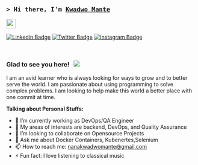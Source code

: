 ### <samp>&gt; Hi there, I'm <a href="https://gkassym.netlify.app" target="_blank">Kwadwo Mante</a>  
 <img src="https://media.giphy.com/media/hvRJCLFzcasrR4ia7z/giphy.gif" width="25"> </samp>
 
[![Linkedin Badge](https://img.shields.io/badge/-LinkedIn-0e76a8?style=flat-square&logo=Linkedin&logoColor=white)](https://www.linkedin.com/in/kwadwo-mante-765a55158/)
[![Twitter Badge](https://img.shields.io/badge/-Twitter-00acee?style=flat-square&logo=Twitter&logoColor=white)](https://twitter.com/kwadwo_mante)
[![Instagram Badge](https://img.shields.io/badge/-Instagram-e4405f?style=flat-square&logo=Instagram&logoColor=white)](https://www.instagram.com/kriss_blaq/)
<!-- [![Telegram Badge](https://img.shields.io/badge/-Telegram-0088cc?style=flat-square&logo=Telegram&logoColor=white)](https://t.me/GKassym) --> 

### Glad to see you here! &nbsp; ![](https://visitor-badge.glitch.me/badge?page_id=kmante04.kmante04) 

I am an avid learner who is always looking for ways to grow and to better serve the world. I am passionate about using programming to solve complex problems. I am looking to help make this world a better place with one commit at time. 

**Talking about Personal Stuffs:**
- 🔭 I’m currently working as DevOps/QA Engineer 
- 🌱 My areas of interests are backend, DevOps, and Quality Assurance
- 👯 I’m looking to collaborate on Opensource Projects
- 💬 Ask me about Docker Containers, Kubenertes,Selenium
- 📫 How to reach me: nanakwadwomante@gmail.com
- ⚡ Fun fact: I love listening to classical music
</br> 
<!--START_SECTION:waka-->
<!-- ![Kwadwo's GitHub stats](https://github-readme-stats.vercel.app/api?username=kmante04&show_icons=true&theme=radical) -->
<!--END_SECTION:waka-->
